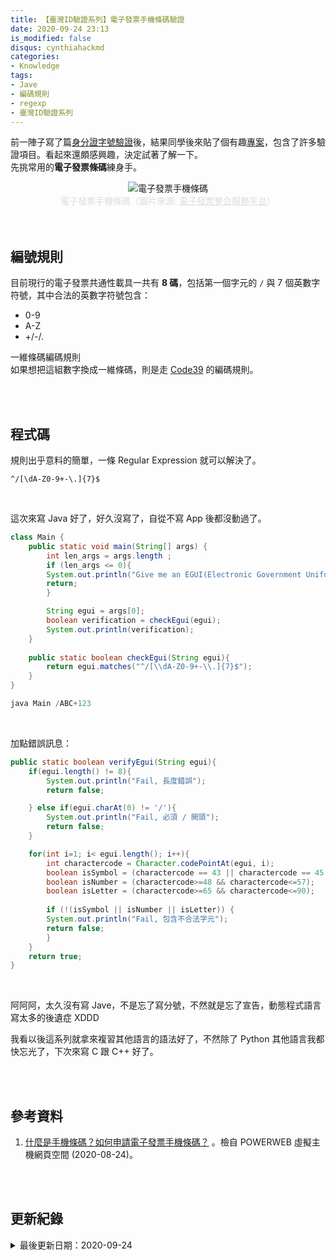 ```yaml
---
title: 【臺灣ID驗證系列】電子發票手機條碼驗證
date: 2020-09-24 23:13
is_modified: false
disqus: cynthiahackmd
categories:
- Knowledge
tags:
- Jave
- 編碼規則
- regexp
- 臺灣ID驗證系列
--- 
```


前一陣子寫了篇[身分證字號驗證](/CheckUID)後，結果同學後來貼了個有趣[專案](https://github.com/enylin/taiwan-id-validator)，包含了許多驗證項目。看起來還頗感興趣，決定試著了解一下。    
先挑常用的**電子發票條碼**練身手。

<!--more-->
<center> <img src="https://i.imgur.com/dN9tdi6.jpg" alt="電子發票手機條碼"></center>
<center style="color:Gainsboro;">電子發票手機條碼（圖片來源: <a href="https://einvoice.nat.gov.tw/APCONSUMER/BTC500W/" style="color:Gainsboro;">電子發票整合服務平台</a>）</center>
<br><br> 

## 編號規則

目前現行的電子發票共通性載具一共有 **8 碼**，包括第一個字元的 `/` 與 7 個英數字符號，其中合法的英數字符號包含：
- 0-9
- A-Z
- +/-/.

<div class="alert info">
<div class="head">一維條碼編碼規則</div>
如果想把這組數字換成一維條碼，則是走 <a href="http://www.appsbarcode.com/Code%2039.php">Code39</a> 的編碼規則。
</div>


<br><br> 

## 程式碼
規則出乎意料的簡單，一條 Regular Expression 就可以解決了。
```
^/[\dA-Z0-9+-\.]{7}$
```

<br> 

這次來寫 Java 好了，好久沒寫了，自從不寫 App 後都沒動過了。

```java
class Main {
    public static void main(String[] args) {
        int len_args = args.length ; 
        if (len_args <= 0){
        System.out.println("Give me an EGUI(Electronic Government Uniform Invoice)!!!!");
        return;
        }

        String egui = args[0]; 
        boolean verification = checkEgui(egui);	
        System.out.println(verification); 
    }
    
    public static boolean checkEgui(String egui){
        return egui.matches("^/[\\dA-Z0-9+-\\.]{7}$");
    }
}

java Main /ABC+123
```

<br>

加點錯誤訊息：
```java
public static boolean verifyEgui(String egui){
    if(egui.length() != 8){
        System.out.println("Fail, 長度錯誤"); 
        return false;

    } else if(egui.charAt(0) != '/'){
        System.out.println("Fail, 必須 / 開頭"); 
        return false;
    } 

    for(int i=1; i< egui.length(); i++){
        int charactercode = Character.codePointAt(egui, i); 
        boolean isSymbol = (charactercode == 43 || charactercode == 45 || charactercode == 46);
        boolean isNumber = (charactercode>=48 && charactercode<=57);
        boolean isLetter = (charactercode>=65 && charactercode<=90);
        
        if (!(isSymbol || isNumber || isLetter)) {
        System.out.println("Fail, 包含不合法字元"); 
        return false;
        } 
    }
    return true;
} 
```

<br>

阿阿阿，太久沒有寫 Jave，不是忘了寫分號，不然就是忘了宣告，動態程式語言寫太多的後遺症 XDDD

我看以後這系列就拿來複習其他語言的語法好了，不然除了 Python 其他語言我都快忘光了，下次來寫 C 跟 C++ 好了。


<br><br> 

## 參考資料 
1. [什麼是手機條碼？如何申請電子發票手機條碼？](https://www.powerweb.tw/modules/qna/V121.html) 。檢自 POWERWEB 虛擬主機網頁空間 (2020-08-24)。

<br><br> 

## 更新紀錄
<details>
  <summary>最後更新日期：2020-09-24</summary>
  <ul class="timestamp">
    　<li>2020-09-24 發布</li>
    　<li>2020-08-25 完稿</li>
    　<li>2020-08-24 起稿</li>
  </ul>
</details>